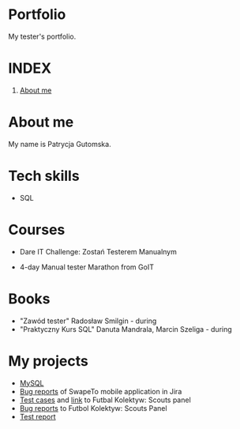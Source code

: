 # Portfolio
My tester's portfolio.

# INDEX
1. [About me](#about-me)

# About me

My name is Patrycja Gutomska. 

# Tech skills

* SQL

# Courses

* Dare IT Challenge: Zostań Testerem Manualnym

* 4-day Manual tester Marathon from GoIT

# Books

* "Zawód tester" Radosław Smilgin - during
* "Praktyczny Kurs SQL" Danuta Mandrala, Marcin Szeliga - during

# My projects

* [MySQL](https://github.com/pgutomska/Portfolio/blob/main/MyProjects/MySQL.md)
* [Bug reports](https://github.com/pgutomska/Portfolio/blob/main/MyProjects/BugReportsOfSwipeTo.md) of SwapeTo mobile application in Jira
* [Test cases](https://docs.google.com/document/d/1YRDIOQvrbB-8L77hRTqiGg1yvgKjiYIGKWvk3LYt234/edit) and [link](https://docs.google.com/document/d/1Nugy81i-qjqrOQDaUlxDpq8gY8DRlNZDSZEQa8Yp7YA/edit) to Futbal Kolektyw: Scouts panel
* [Bug reports](https://docs.google.com/document/d/1EmkNx5qp1kCTks8WTv7mbIuncSpynDsv53T68aa-5_I/edit) to Futbol Kolektyw: Scouts Panel
* [Test report](https://docs.google.com/document/d/19ihWjwXELDIiIsyVEEKJ_eT4FaK2ZSFzIaj33SLo9h0/edit#heading=h.mjmbsq3woa0n)
